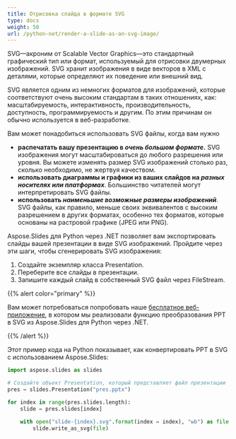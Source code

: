 ```yaml
---
title: Отрисовка слайда в формате SVG
type: docs
weight: 50
url: /python-net/render-a-slide-as-an-svg-image/
---
```


SVG—акроним от Scalable Vector Graphics—это стандартный графический тип или формат, используемый для отрисовки двумерных изображений. SVG хранит изображения в виде векторов в XML с деталями, которые определяют их поведение или внешний вид. 

SVG является одним из немногих форматов для изображений, которые соответствуют очень высоким стандартам в таких отношениях, как: масштабируемость, интерактивность, производительность, доступность, программируемость и другим. По этим причинам он обычно используется в веб-разработке. 

Вам может понадобиться использовать SVG файлы, когда вам нужно

- **распечатать вашу презентацию в *очень большом формате*.** SVG изображения могут масштабироваться до любого разрешения или уровня. Вы можете изменять размер SVG изображений столько раз, сколько необходимо, не жертвуя качеством.
- **использовать диаграммы и графики из ваших слайдов на *разных носителях или платформах***. Большинство читателей могут интерпретировать SVG файлы.
- **использовать *наименьшие возможные размеры изображений***. SVG файлы, как правило, меньше своих эквивалентов с высоким разрешением в других форматах, особенно тех форматов, которые основаны на растровой графике (JPEG или PNG).

Aspose.Slides для Python через .NET позволяет вам экспортировать слайды вашей презентации в виде SVG изображений. Пройдите через эти шаги, чтобы сгенерировать SVG изображения:

1. Создайте экземпляр класса Presentation.
2. Переберите все слайды в презентации.
3. Запишите каждый слайд в собственный SVG файл через FileStream.

{{% alert color="primary" %}} 

Вам может потребоваться попробовать наше [бесплатное веб-приложение](https://products.aspose.app/slides/conversion/ppt-to-svg), в котором мы реализовали функцию преобразования PPT в SVG из Aspose.Slides для Python через .NET.

{{% /alert %}} 

Этот пример кода на Python показывает, как конвертировать PPT в SVG с использованием Aspose.Slides:

```py
import aspose.slides as slides

# Создайте объект Presentation, который представляет файл презентации 
pres = slides.Presentation("pres.pptx")

for index in range(pres.slides.length):
    slide = pres.slides[index]

    with open("slide-{index}.svg".format(index = index), "wb") as file:
        slide.write_as_svg(file)
```